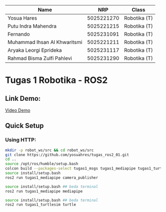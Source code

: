 | Name           | NRP        | Class     |
| ---            | ---        | ----------|
| Yosua Hares | 5025221270 | Robotika (T)|
| Putu Indra Mahendra | 5025221215 | Robotika (T) |
|Fernando|5025231091|Robotika (T)|
|Muhammad Ihsan Al Khwaritsmi|5025221211|Robotika (T)|
|Aryaka Leorgi Eprideka|5025231117|Robotika (T)|
|Rahmad Bisma Zulfi Pahlevi|5025231290|Robotika (T)|


# Tugas 1 Robotika - ROS2

## Link Demo:
[Video Demo](https://drive.google.com/file/d/1ii1GfZ3U7n-s3BWm-agACutXsV3ozUOK/view?usp=drive_link)

## Quick Setup 

### Using HTTP:

```sh
mkdir -p robot_ws/src && cd robot_ws/src
git clone https://github.com/yosuahres/tugas_ros2_01.git
cd ..
source /opt/ros/humble/setup.bash
colcon build --packages-select tugas1_msgs tugas1_mediapipe tugas1_turtlesim
source install/setup.bash 
ros2 run tugas1_mediapipe camera_publisher 

source install/setup.bash ## beda terminal
ros2 run tugas1_mediapipe mediapipe

source install/setup.bash ## beda terminal
ros2 run tugas1_turtlesim turtle
```
